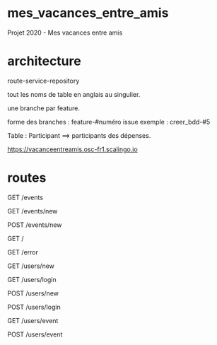 # mes_vacances_entre_amis
Projet 2020 - Mes vacances entre amis

# architecture
route-service-repository

tout les noms de table en anglais au singulier.

une branche par feature.

forme des branches : feature-#numéro issue exemple : creer_bdd-#5

Table : 
Participant ==> participants des dépenses.

https://vacanceentreamis.osc-fr1.scalingo.io

# routes
GET /events

GET /events/new 

POST /events/new 

GET /

GET /error

GET /users/new

GET /users/login

POST /users/new

POST /users/login

GET /users/event

POST /users/event
